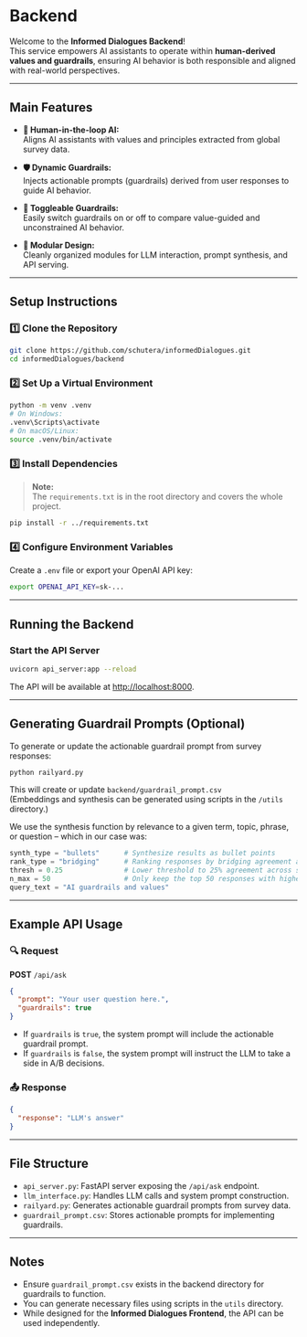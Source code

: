 # Backend

Welcome to the **Informed Dialogues Backend**!  
This service empowers AI assistants to operate within **human-derived values and guardrails**, ensuring AI behavior is both responsible and aligned with real-world perspectives.

---

## Main Features

- **🤝 Human-in-the-loop AI:**  
  Aligns AI assistants with values and principles extracted from global survey data.

- **🛡️ Dynamic Guardrails:**  
  Injects actionable prompts (guardrails) derived from user responses to guide AI behavior.

- **🔄 Toggleable Guardrails:**  
  Easily switch guardrails on or off to compare value-guided and unconstrained AI behavior.

- **🧩 Modular Design:**  
  Cleanly organized modules for LLM interaction, prompt synthesis, and API serving.

---

## Setup Instructions

### 1️⃣ Clone the Repository

```bash
git clone https://github.com/schutera/informedDialogues.git
cd informedDialogues/backend
```

### 2️⃣ Set Up a Virtual Environment

```bash
python -m venv .venv
# On Windows:
.venv\Scripts\activate
# On macOS/Linux:
source .venv/bin/activate
```

### 3️⃣ Install Dependencies

> **Note:**  
> The `requirements.txt` is in the root directory and covers the whole project.

```bash
pip install -r ../requirements.txt
```

### 4️⃣ Configure Environment Variables

Create a `.env` file or export your OpenAI API key:

```bash
export OPENAI_API_KEY=sk-...
```

---

## Running the Backend

### Start the API Server

```bash
uvicorn api_server:app --reload
```

The API will be available at [http://localhost:8000](http://localhost:8000).

---

## Generating Guardrail Prompts (Optional)

To generate or update the actionable guardrail prompt from survey responses:

```bash
python railyard.py
```

This will create or update `backend/guardrail_prompt.csv`  
(Embeddings and synthesis can be generated using scripts in the `/utils` directory.)

We use the synthesis function by relevance to a given term, topic, phrase, or question – which in our case was:

```python
synth_type = "bullets"      # Synthesize results as bullet points
rank_type = "bridging"      # Ranking responses by bridging agreement across segs
thresh = 0.25               # Lower threshold to 25% agreement across segments for broader inclusion
n_max = 50                  # Only keep the top 50 responses with highest bridging agreement
query_text = "AI guardrails and values"
```

---

## Example API Usage

### 🔍 Request

**POST** `/api/ask`

```json
{
  "prompt": "Your user question here.",
  "guardrails": true
}
```

- If `guardrails` is `true`, the system prompt will include the actionable guardrail prompt.
- If `guardrails` is `false`, the system prompt will instruct the LLM to take a side in A/B decisions.

### 📤 Response

```json
{
  "response": "LLM's answer"
}
```

---

##  File Structure

- `api_server.py`: FastAPI server exposing the `/api/ask` endpoint.
- `llm_interface.py`: Handles LLM calls and system prompt construction.
- `railyard.py`: Generates actionable guardrail prompts from survey data.
- `guardrail_prompt.csv`: Stores actionable prompts for implementing guardrails.

---

## Notes

- Ensure `guardrail_prompt.csv` exists in the backend directory for guardrails to function.
- You can generate necessary files using scripts in the `utils` directory.
- While designed for the **Informed Dialogues Frontend**, the API can be used independently.
